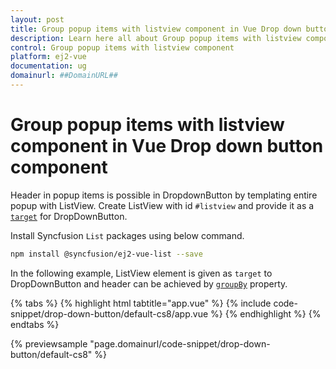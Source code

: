 ```yaml
---
layout: post
title: Group popup items with listview component in Vue Drop down button component | Syncfusion
description: Learn here all about Group popup items with listview component in Syncfusion Vue Drop down button component of Syncfusion Essential JS 2 and more.
control: Group popup items with listview component 
platform: ej2-vue
documentation: ug
domainurl: ##DomainURL##
---
```


# Group popup items with listview component in Vue Drop down button component

Header in popup items is possible in DropdownButton by templating entire popup with ListView. Create ListView with id `#listview` and provide it as a [`target`](https://ej2.syncfusion.com/vue/documentation/api/drop-down-button/#target) for DropDownButton.

Install Syncfusion `List` packages using below command.

```bash
npm install @syncfusion/ej2-vue-list --save
```

In the following example, ListView element is given as `target` to DropDownButton and header can be achieved by [`groupBy`](https://ej2.syncfusion.com/vue/documentation/api/list-view/fieldSettingsModel/#groupby) property.

{% tabs %}
{% highlight html tabtitle="app.vue" %}
{% include code-snippet/drop-down-button/default-cs8/app.vue %}
{% endhighlight %}
{% endtabs %}
        
{% previewsample "page.domainurl/code-snippet/drop-down-button/default-cs8" %}